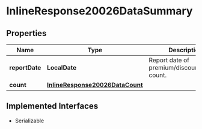 

# InlineResponse20026DataSummary


## Properties

Name | Type | Description | Notes
------------ | ------------- | ------------- | -------------
**reportDate** | **LocalDate** | Report date of premium/discount/neutral count. |  [optional]
**count** | [**InlineResponse20026DataCount**](InlineResponse20026DataCount.md) |  |  [optional]


## Implemented Interfaces

* Serializable



